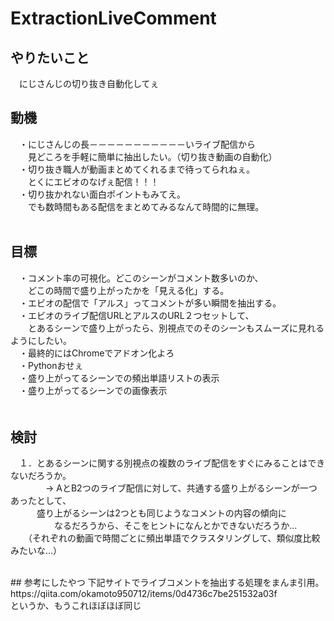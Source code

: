 # ExtractionLiveComment
## やりたいこと
　にじさんじの切り抜き自動化してぇ

## 動機
　・にじさんじの長－－－－－－－－－－－いライブ配信から<br>
　　見どころを手軽に簡単に抽出したい。（切り抜き動画の自動化）<br>
　・切り抜き職人が動画まとめてくれるまで待ってられねぇ。<br>
　　とくにエビオのなげぇ配信！！！<br>
　・切り抜かれない面白ポイントもみてえ。<br>
　　でも数時間もある配信をまとめてみるなんて時間的に無理。<br>
<br>
## 目標
　・コメント率の可視化。どこのシーンがコメント数多いのか、<br>
　　どこの時間で盛り上がったかを「見える化」する。<br>
　・エビオの配信で「アルス」ってコメントが多い瞬間を抽出する。<br>
　・エビオのライブ配信URLとアルスのURL２つセットして、<br>
　　とあるシーンで盛り上がったら、別視点でのそのシーンもスムーズに見れるようにしたい。<br>
　・最終的にはChromeでアドオン化よろ<br>
　・Pythonおせぇ<br>
　・盛り上がってるシーンでの頻出単語リストの表示<br>
　・盛り上がってるシーンでの画像表示<br>
 　 
<br>
## 検討
　１．とあるシーンに関する別視点の複数のライブ配信をすぐにみることはできないだろうか。<br>
　　　　→ AとB2つのライブ配信に対して、共通する盛り上がるシーンが一つあったとして、<br>
    　　　盛り上がるシーンは2つとも同じようなコメントの内容の傾向に<br>
　　　　　なるだろうから、そこをヒントになんとかできないだろうか…
     　　（それぞれの動画で時間ごとに頻出単語でクラスタリングして、類似度比較みたいな…）
     
     
 <br>
## 参考にしたやつ
下記サイトでライブコメントを抽出する処理をまんま引用。<br>
https://qiita.com/okamoto950712/items/0d4736c7be251532a03f<br>
というか、もうこれほぼほぼ同じ<br>
